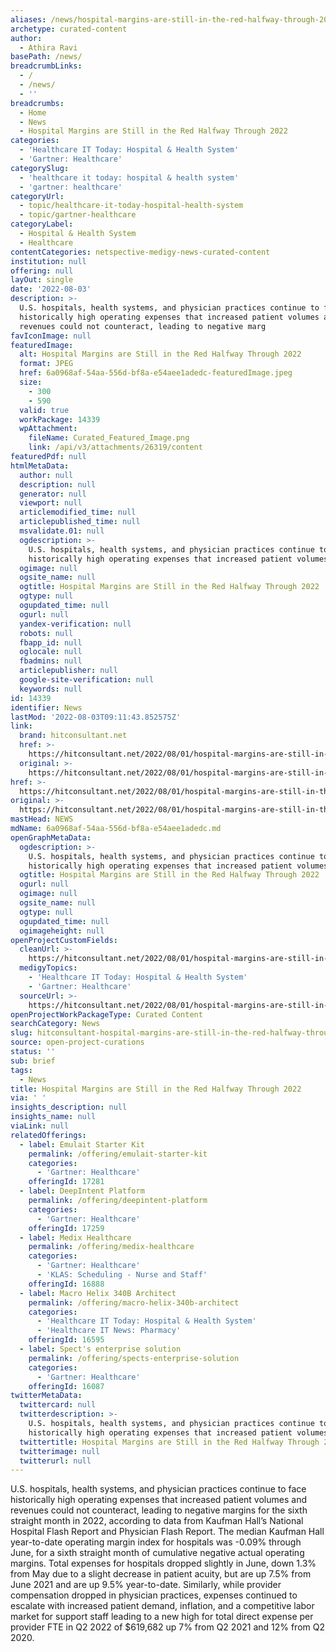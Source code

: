 ```yaml
---
aliases: /news/hospital-margins-are-still-in-the-red-halfway-through-2022
archetype: curated-content
author:
  - Athira Ravi
basePath: /news/
breadcrumbLinks:
  - /
  - /news/
  - ''
breadcrumbs:
  - Home
  - News
  - Hospital Margins are Still in the Red Halfway Through 2022
categories:
  - 'Healthcare IT Today: Hospital & Health System'
  - 'Gartner: Healthcare'
categorySlug:
  - 'healthcare it today: hospital & health system'
  - 'gartner: healthcare'
categoryUrl:
  - topic/healthcare-it-today-hospital-health-system
  - topic/gartner-healthcare
categoryLabel:
  - Hospital & Health System
  - Healthcare
contentCategories: netspective-medigy-news-curated-content
institution: null
offering: null
layOut: single
date: '2022-08-03'
description: >-
  U.S. hospitals, health systems, and physician practices continue to face
  historically high operating expenses that increased patient volumes and
  revenues could not counteract, leading to negative marg
favIconImage: null
featuredImage:
  alt: Hospital Margins are Still in the Red Halfway Through 2022
  format: JPEG
  href: 6a0968af-54aa-556d-bf8a-e54aee1adedc-featuredImage.jpeg
  size:
    - 300
    - 590
  valid: true
  workPackage: 14339
  wpAttachment:
    fileName: Curated_Featured_Image.png
    link: /api/v3/attachments/26319/content
featuredPdf: null
htmlMetaData:
  author: null
  description: null
  generator: null
  viewport: null
  articlemodified_time: null
  articlepublished_time: null
  msvalidate.01: null
  ogdescription: >-
    U.S. hospitals, health systems, and physician practices continue to face
    historically high operating expenses that increased patient volumes..
  ogimage: null
  ogsite_name: null
  ogtitle: Hospital Margins are Still in the Red Halfway Through 2022
  ogtype: null
  ogupdated_time: null
  ogurl: null
  yandex-verification: null
  robots: null
  fbapp_id: null
  oglocale: null
  fbadmins: null
  articlepublisher: null
  google-site-verification: null
  keywords: null
id: 14339
identifier: News
lastMod: '2022-08-03T09:11:43.852575Z'
link:
  brand: hitconsultant.net
  href: >-
    https://hitconsultant.net/2022/08/01/hospital-margins-are-still-in-the-red-halfway-through-2022/
  original: >-
    https://hitconsultant.net/2022/08/01/hospital-margins-are-still-in-the-red-halfway-through-2022/
href: >-
  https://hitconsultant.net/2022/08/01/hospital-margins-are-still-in-the-red-halfway-through-2022/
original: >-
  https://hitconsultant.net/2022/08/01/hospital-margins-are-still-in-the-red-halfway-through-2022/
mastHead: NEWS
mdName: 6a0968af-54aa-556d-bf8a-e54aee1adedc.md
openGraphMetaData:
  ogdescription: >-
    U.S. hospitals, health systems, and physician practices continue to face
    historically high operating expenses that increased patient volumes..
  ogtitle: Hospital Margins are Still in the Red Halfway Through 2022
  ogurl: null
  ogimage: null
  ogsite_name: null
  ogtype: null
  ogupdated_time: null
  ogimageheight: null
openProjectCustomFields:
  cleanUrl: >-
    https://hitconsultant.net/2022/08/01/hospital-margins-are-still-in-the-red-halfway-through-2022/
  medigyTopics:
    - 'Healthcare IT Today: Hospital & Health System'
    - 'Gartner: Healthcare'
  sourceUrl: >-
    https://hitconsultant.net/2022/08/01/hospital-margins-are-still-in-the-red-halfway-through-2022/
openProjectWorkPackageType: Curated Content
searchCategory: News
slug: hitconsultant-hospital-margins-are-still-in-the-red-halfway-through-2022
source: open-project-curations
status: ''
sub: brief
tags:
  - News
title: Hospital Margins are Still in the Red Halfway Through 2022
via: ' '
insights_description: null
insights_name: null
viaLink: null
relatedOfferings:
  - label: Emulait Starter Kit
    permalink: /offering/emulait-starter-kit
    categories:
      - 'Gartner: Healthcare'
    offeringId: 17281
  - label: DeepIntent Platform
    permalink: /offering/deepintent-platform
    categories:
      - 'Gartner: Healthcare'
    offeringId: 17259
  - label: Medix Healthcare
    permalink: /offering/medix-healthcare
    categories:
      - 'Gartner: Healthcare'
      - 'KLAS: Scheduling - Nurse and Staff'
    offeringId: 16888
  - label: Macro Helix 340B Architect
    permalink: /offering/macro-helix-340b-architect
    categories:
      - 'Healthcare IT Today: Hospital & Health System'
      - 'Healthcare IT News: Pharmacy'
    offeringId: 16595
  - label: Spect's enterprise solution
    permalink: /offering/spects-enterprise-solution
    categories:
      - 'Gartner: Healthcare'
    offeringId: 16087
twitterMetaData:
  twittercard: null
  twitterdescription: >-
    U.S. hospitals, health systems, and physician practices continue to face
    historically high operating expenses that increased patient volumes..
  twittertitle: Hospital Margins are Still in the Red Halfway Through 2022
  twitterimage: null
  twitterurl: null
---
```

<p>U.S. hospitals, health systems, and physician practices continue to face historically high operating expenses that increased patient volumes and revenues could not counteract, leading to negative margins for the sixth straight month in 2022, according to data from Kaufman Hall’s National Hospital Flash Report and Physician Flash Report. The median Kaufman Hall year-to-date operating margin index for hospitals was -0.09% through June, for a sixth straight month of cumulative negative actual operating margins.
Total expenses for hospitals dropped slightly in June, down 1.3% from May due to a slight decrease in patient acuity, but are up 7.5% from June 2021 and are up 9.5% year-to-date.
Similarly, while provider compensation dropped in physician practices, expenses continued to escalate with increased patient demand, inflation, and a competitive labor market for support staff leading to a new high for total direct expense per provider FTE in Q2 2022 of $619,682 up 7% from Q2 2021 and 12% from Q2 2020.</p>